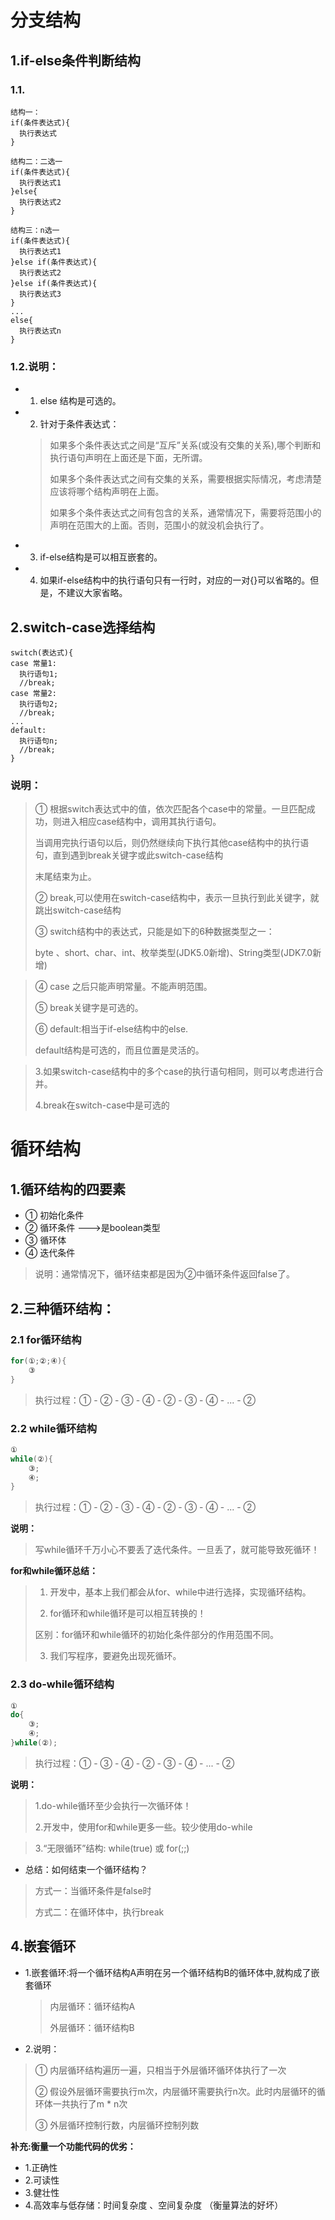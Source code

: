 # 分支结构
## 1.if-else条件判断结构
### 1.1.
    结构一：
    if(条件表达式){
      执行表达式
    }
    
>
    结构二：二选一
    if(条件表达式){
      执行表达式1
    }else{
      执行表达式2
    }

>
    结构三：n选一
    if(条件表达式){
      执行表达式1
    }else if(条件表达式){
      执行表达式2
    }else if(条件表达式){
      执行表达式3
    }
    ...
    else{
      执行表达式n
    }

### 1.2.说明：
+ 1. else 结构是可选的。
+ 2. 针对于条件表达式：
   > 如果多个条件表达式之间是“互斥”关系(或没有交集的关系),哪个判断和执行语句声明在上面还是下面，无所谓。
   > 
   > 如果多个条件表达式之间有交集的关系，需要根据实际情况，考虑清楚应该将哪个结构声明在上面。
   > 
   > 如果多个条件表达式之间有包含的关系，通常情况下，需要将范围小的声明在范围大的上面。否则，范围小的就没机会执行了。
   > 
+ 3. if-else结构是可以相互嵌套的。

+ 4. 如果if-else结构中的执行语句只有一行时，对应的一对{}可以省略的。但是，不建议大家省略。

## 2.switch-case选择结构
    switch(表达式){
    case 常量1:
      执行语句1;
      //break;
    case 常量2:
      执行语句2;
      //break;
    ...
    default:
      执行语句n;
      //break;
    }
### 说明：
>① 根据switch表达式中的值，依次匹配各个case中的常量。一旦匹配成功，则进入相应case结构中，调用其执行语句。
>
  >当调用完执行语句以后，则仍然继续向下执行其他case结构中的执行语句，直到遇到break关键字或此switch-case结构
  >
  >末尾结束为止。
  >
>② break,可以使用在switch-case结构中，表示一旦执行到此关键字，就跳出switch-case结构
>
>③ switch结构中的表达式，只能是如下的6种数据类型之一：
>
>byte 、short、char、int、枚举类型(JDK5.0新增)、String类型(JDK7.0新增)
   
>④ case 之后只能声明常量。不能声明范围。
>
>⑤ break关键字是可选的。
>
>⑥ default:相当于if-else结构中的else.  
>
>default结构是可选的，而且位置是灵活的。
  
>3.如果switch-case结构中的多个case的执行语句相同，则可以考虑进行合并。
>
>4.break在switch-case中是可选的

# 循环结构
## 1.循环结构的四要素
+ ① 初始化条件
+ ② 循环条件  --->是boolean类型
+ ③ 循环体
+ ④ 迭代条件
>说明：通常情况下，循环结束都是因为②中循环条件返回false了。

## 2.三种循环结构：
### 2.1 for循环结构
```java
for(①;②;④){
	③
}
```
>执行过程：① - ② - ③ - ④ - ② - ③ - ④ - ... - ②
### 2.2 while循环结构
```java
①
while(②){
	③;
	④;
}
```
>执行过程：① - ② - ③ - ④ - ② - ③ - ④ - ... - ②

**说明：**
>写while循环千万小心不要丢了迭代条件。一旦丢了，就可能导致死循环！

**for和while循环总结：**
>1. 开发中，基本上我们都会从for、while中进行选择，实现循环结构。
>
>2. for循环和while循环是可以相互转换的！ 
>
>区别：for循环和while循环的初始化条件部分的作用范围不同。
>
>3. 我们写程序，要避免出现死循环。
### 2.3 do-while循环结构
```java
①
do{
	③;
	④;
}while(②);
```
>执行过程：① - ③ - ④ - ② - ③ - ④ - ... - ②

**说明：**

>1.do-while循环至少会执行一次循环体！
>
>2.开发中，使用for和while更多一些。较少使用do-while

>3.“无限循环”结构: while(true) 或 for(;;)
* 总结：如何结束一个循环结构？
>方式一：当循环条件是false时
>
>方式二：在循环体中，执行break

## 4.嵌套循环
* 1.嵌套循环:将一个循环结构A声明在另一个循环结构B的循环体中,就构成了嵌套循环
  >内层循环：循环结构A
  >
  >外层循环：循环结构B
* 2.说明：
>① 内层循环结构遍历一遍，只相当于外层循环循环体执行了一次
>
>② 假设外层循环需要执行m次，内层循环需要执行n次。此时内层循环的循环体一共执行了m * n次
>
>③ 外层循环控制行数，内层循环控制列数

**补充:衡量一个功能代码的优劣：**
* 1.正确性
* 2.可读性
* 3.健壮性
* 4.高效率与低存储：时间复杂度 、空间复杂度 （衡量算法的好坏）


